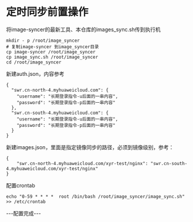 # 定时同步前置操作
将image-syncer的最新工具、本仓库的images_sync.sh传到执行机
```
mkdir - p /root/image_syncer
# 复制image-syncer 到image_syncer目录
cp image-syncer /root/image_syncer
cp image_sync.sh /root/image_syncer
cd /root/image_syncer
```
新建auth.json，内容参考
```
{
  "swr.cn-north-4.myhuaweicloud.com": {
    "username": "长期登录指令-u后面的一串内容",
    "password": "长期登录指令-p后面的一串内容"
  },
  "swr.cn-south-4.myhuaweicloud.com": {
    "username": "长期登录指令-u后面的一串内容",
    "password": "长期登录指令-p后面的一串内容"
  }
}
```
新建images.json，里面是指定镜像同步的路径，必须到镜像级别，参考：
```
{
    "swr.cn-north-4.myhuaweicloud.com/xyr-test/nginx": "swr.cn-south-4.myhuaweicloud.com/xyr-test/nginx"
}
```
配置crontab
```
echo "0-59 * * * *  root /bin/bash /root/image_syncer/image_sync.sh" >> /etc/crontab
```

---配置完成---